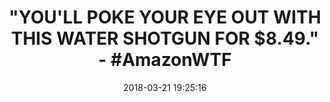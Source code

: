 ---
title: '"YOU''LL POKE YOUR EYE OUT WITH THIS WATER SHOTGUN FOR $8.49." - #AmazonWTF'
name: >-
  Fashionwu Water Shotgun Toy Gun with 500pcs Water Simulation Soft Bullet Toy
  for Game Gifts
date: '2018-03-21 19:25:16'
buy_now: >-
  https://www.amazon.com/Fashionwu-Shotgun-500pcs-Simulation-Bullet/dp/B076M157LK?SubscriptionId=AKIAIA5RBQIWQVTCUEUQ&tag=coldcutdeals-20&linkCode=xm2&camp=2025&creative=165953&creativeASIN=B076M157LK
description_markdown: >+
  Fashionwu Water Shotgun Toy Gun with 500pcs Water Simulation Soft Bullet Toy
  for Game Gifts

    - Material: Made of ABS plastic, Non-toxic, good quality and no water leakage.

    - Unique Design: Creative penis shape,lifelike modelling makes it different from others.

    - Easy to Operate: Put in Water Simulation Soft Bullet and just press the trigger.

    - Application: Great for Halloween carnival, Easter trick party, single party etc.

    - Note: Please use detergent to carefully clean before using.

tweet_id_str: '976540263698092032'
price: ''
you_save: ''
asin: B076M157LK
image: 'https://images-na.ssl-images-amazon.com/images/I/51Ezex13B4L.jpg'

---